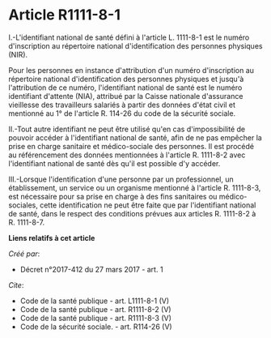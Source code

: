 # Article R1111-8-1

I.-L'identifiant national de santé défini à l'article L. 1111-8-1 est le numéro d'inscription au répertoire national
d'identification des personnes physiques (NIR). 

Pour les personnes en instance d'attribution d'un numéro d'inscription au répertoire national d'identification des personnes
physiques et jusqu'à l'attribution de ce numéro, l'identifiant national de santé est le numéro identifiant d'attente (NIA),
attribué par la Caisse nationale d'assurance vieillesse des travailleurs salariés à partir des données d'état civil et
mentionné au 1° de l'article R. 114-26 du code de la sécurité sociale. 

II.-Tout autre identifiant ne peut être utilisé qu'en cas d'impossibilité de pouvoir accéder à l'identifiant national de
santé, afin de ne pas empêcher la prise en charge sanitaire et médico-sociale des personnes. Il est procédé au référencement
des données mentionnées à l'article R. 1111-8-2 avec l'identifiant national de santé dès qu'il est possible d'y accéder. 

III.-Lorsque l'identification d'une personne par un professionnel, un établissement, un service ou un organisme mentionné à
l'article R. 1111-8-3, est nécessaire pour sa prise en charge à des fins sanitaires ou médico-sociales, cette identification
ne peut être faite que par l'identifiant national de santé, dans le respect des conditions prévues aux articles R. 1111-8-2 à
R. 1111-8-7.

**Liens relatifs à cet article**

_Créé par_:

  - Décret n°2017-412 du 27 mars 2017 - art. 1

_Cite_:

  - Code de la santé publique - art. L1111-8-1 (V)
  - Code de la santé publique - art. R1111-8-2 (V)
  - Code de la santé publique - art. R1111-8-3 (V)
  - Code de la sécurité sociale. - art. R114-26 (V)
